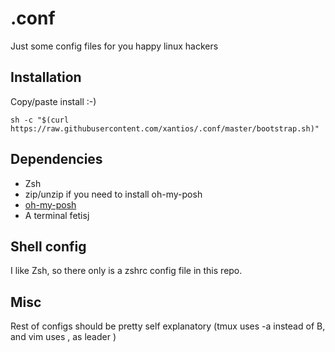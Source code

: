 # .conf
Just some config files for you happy linux hackers

Installation
--------

Copy/paste install :-)

``sh -c "$(curl https://raw.githubusercontent.com/xantios/.conf/master/bootstrap.sh)"``

Dependencies
---------
- Zsh
- zip/unzip if you need to install oh-my-posh
- [oh-my-posh](https://ohmyposh.dev/docs/installation/linux)
- A terminal fetisj

Shell config
---------

I like Zsh, so there only is a zshrc config file in this repo. 

Misc
--------

Rest of configs should be pretty self explanatory 
(tmux uses <ctrl>-a instead of B, and vim uses , as leader )
